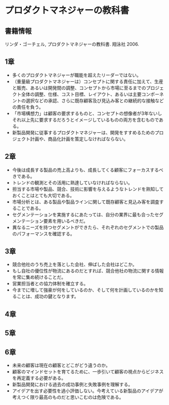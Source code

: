 # プロダクトマネジャーの教科書

## 書籍情報

リンダ・ゴーチェル, プロダクトマネジャーの教科書. 翔泳社 2006.

## 1章

- 多くのプロダクトマネジャーが職能を超えたリーダーではない。
- （重量級プロダクトマネジャーは）コンセプトに関する責任に加えて、生産と販売、あるいは開発間の調整、コンセプトから市場に至るまでのプロジェクト全体の調整、仕様、コスト目標、レイアウト、あるいは主要コンポーネントの選択などの承認、さらに既存顧客及び見込み客との継続的な接触などの責任を負う。
- 「市場構想力」は顧客の要求するものと、コンセプトの想像者が3年ないしそれ以上先に要求するだろうとイメージしているものの両方を含むものである。
- 新製品開発に従事するプロダクトマネジャーは、開発をすすめるためのプロジェクト計画や、商品化計画を策定しなければならない。

## 2章

- 今後は成長する製品の売上高よりも、成長してくる顧客にフォーカスするべきである。
- トレンドの観測とその活用に熟達していなければならない。
- 担当する市場や製品、競合、技術に影響を与えるようなトレンドを熟知しておくことはとても大切である。
- 市場分析とは、ある製品や製品ラインに関して既存顧客と見込み客を調査することである。
- セグメンテーションを実施するにあたっては、自分の業界に最も合ったセグメンテーション要素を用いるべきだ。
- 異なるニーズを持つセグメントができたら、それぞれのセグメントでの製品のパフォーマンスを確認する。

## 3章

- 競合他社のうち売上を落とした会社、伸ばした会社はどこか。
- もし自社の優位性が物流にあるのだとすれば、競合他社の物流に関する情報を常に集め続けることだ。
- 営業担当者との協力体制を確立する。
- 今までに増して強豪が何をしているのか、そして何を計画しているのかを知ることは、成功の鍵となります。

## 4章

## 5章

## 6章

- 未来の顧客は現在の顧客とどこがどう違うのか。
- 顧客のマインドセットを育てるために、一歩引いて顧客の視点からビジネスを再定義する必要がある。
- 新製品開発における過去の成功事例と失敗事例を理解する。
- アイデアを出す必要性を過小評価しない。今考えている新製品のアイデアが考えつく限り最高のものだと思いこむのは危険である。





